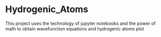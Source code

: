 # Hydrogenic_Atoms
This project uses the technology of jupyter notebooks and the power of math to obtain wavefunction equations and hydrogenic atoms plot
